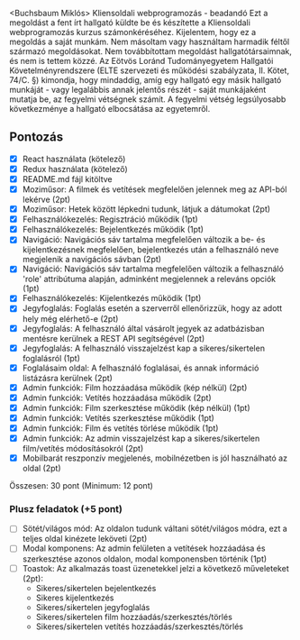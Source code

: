 <Buchsbaum Miklós>
<T5K17G>
Kliensoldali webprogramozás - beadandó
Ezt a megoldást a fent írt hallgató küldte be és készítette a Kliensoldali webprogramozás kurzus számonkéréséhez.
Kijelentem, hogy ez a megoldás a saját munkám. Nem másoltam vagy használtam harmadik féltől
származó megoldásokat. Nem továbbítottam megoldást hallgatótársaimnak, és nem is tettem közzé.
Az Eötvös Loránd Tudományegyetem Hallgatói Követelményrendszere
(ELTE szervezeti és működési szabályzata, II. Kötet, 74/C. §) kimondja, hogy mindaddig,
amíg egy hallgató egy másik hallgató munkáját - vagy legalábbis annak jelentős részét -
saját munkájaként mutatja be, az fegyelmi vétségnek számít.
A fegyelmi vétség legsúlyosabb következménye a hallgató elbocsátása az egyetemről.

## Pontozás

- [x] React használata (kötelező)
- [x] Redux használata (kötelező)
- [x] README.md fájl kitöltve
- [x] Moziműsor: A filmek és vetítések megfelelően jelennek meg az API-ból lekérve (2pt)
- [x] Moziműsor: Hetek között lépkedni tudunk, látjuk a dátumokat (2pt)
- [x] Felhasználókezelés: Regisztráció működik (1pt)
- [x] Felhasználókezelés: Bejelentkezés működik (1pt)
- [x] Navigáció: Navigációs sáv tartalma megfelelően változik a be- és kijelentkezésnek megfelelően, bejelentkezés után a felhasználó neve megjelenik a navigációs sávban (2pt)
- [x] Navigáció: Navigációs sáv tartalma megfelelően változik a felhasználó 'role' attribútuma alapján, adminként megjelennek a releváns opciók (1pt)
- [x] Felhasználókezelés: Kijelentkezés működik (1pt)
- [x] Jegyfoglalás: Foglalás esetén a szerverről ellenőrizzük, hogy az adott hely még elérhető-e (2pt)
- [x] Jegyfoglalás: A felhasználó által vásárolt jegyek az adatbázisban mentésre kerülnek a REST API segítségével (2pt)
- [x] Jegyfoglalás: A felhasználó visszajelzést kap a sikeres/sikertelen foglalásról (1pt)
- [x] Foglalásaim oldal: A felhasználó foglalásai, és annak információ listázásra kerülnek (2pt)
- [x] Admin funkciók: Film hozzáadása működik (kép nélkül) (2pt)
- [x] Admin funkciók: Vetítés hozzáadása működik (2pt)
- [x] Admin funkciók: Film szerkesztése működik (kép nélkül) (1pt)
- [x] Admin funkciók: Vetítés szerkesztése működik (1pt)
- [x] Admin funkciók: Film és vetítés törlése működik (1pt)
- [x] Admin funkciók: Az admin visszajelzést kap a sikeres/sikertelen film/vetítés módosításokról (2pt)
- [x] Mobilbarát reszponzív megjelenés, mobilnézetben is jól használható az oldal (2pt)

Összesen: 30 pont (Minimum: 12 pont)

### Plusz feladatok (+5 pont)
- [ ] Sötét/világos mód: Az oldalon tudunk váltani sötét/világos módra, ezt a teljes oldal kinézete leköveti (2pt)
- [ ] Modal komponens: Az admin felületen a vetítések hozzáadása és szerkesztése azonos oldalon, modal komponensben történik (1pt)
- [ ] Toastok: Az alkalmazás toast üzenetekkel jelzi a következő műveleteket (2pt):
  - Sikeres/sikertelen bejelentkezés
  - Sikeres kijelentkezés
  - Sikeres/sikertelen jegyfoglalás
  - Sikeres/sikertelen film hozzáadás/szerkesztés/törlés
  - Sikeres/sikertelen vetítés hozzáadás/szerkesztés/törlés